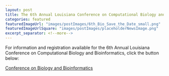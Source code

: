 ```yaml
---
layout: post
title: The 6th Annual Louisiana Conference on Computational Biology and Bioinformatics
categories: featured
featuredImageUrl: "images/postImages/6th_Bio_Save_the_Date_small.png"
featuredImageUrlSquare: "images/postImages/placeholderNewsImage.png"
excerpt_separator: <!--more-->
---
```

<p>For information and registration available for the 6th Annual Louisiana Conference on Computational Biology and Bioinformatics<!--more-->, click the button below:</p>
  <a class="button" href="{{ "/conference-on-biology-and-bioinformatics.html" | relative_url }}">Conference on Biology and Bioinformatics</a>
